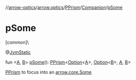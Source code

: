 //[arrow-optics](../../../../index.md)/[arrow.optics](../../index.md)/[PPrism](../index.md)/[Companion](index.md)/[pSome](p-some.md)

# pSome

[common]\

@[JvmStatic](https://kotlinlang.org/api/latest/jvm/stdlib/kotlin.jvm/-jvm-static/index.html)

fun &lt;[A](p-some.md), [B](p-some.md)&gt; [pSome](p-some.md)(): [PPrism](../index.md)&lt;[Option](../../../../../arrow-core/arrow-core/arrow.core/-option/index.md)&lt;[A](p-some.md)&gt;, [Option](../../../../../arrow-core/arrow-core/arrow.core/-option/index.md)&lt;[B](p-some.md)&gt;, [A](p-some.md), [B](p-some.md)&gt;

[PPrism](../index.md) to focus into an [arrow.core.Some](../../../../../arrow-core/arrow-core/arrow.core/-some/index.md)
